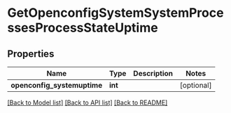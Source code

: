 # GetOpenconfigSystemSystemProcessesProcessStateUptime

## Properties
Name | Type | Description | Notes
------------ | ------------- | ------------- | -------------
**openconfig_systemuptime** | **int** |  | [optional] 

[[Back to Model list]](../README.md#documentation-for-models) [[Back to API list]](../README.md#documentation-for-api-endpoints) [[Back to README]](../README.md)


